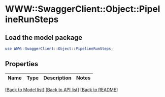 # WWW::SwaggerClient::Object::PipelineRunSteps

## Load the model package
```perl
use WWW::SwaggerClient::Object::PipelineRunSteps;
```

## Properties
Name | Type | Description | Notes
------------ | ------------- | ------------- | -------------

[[Back to Model list]](../README.md#documentation-for-models) [[Back to API list]](../README.md#documentation-for-api-endpoints) [[Back to README]](../README.md)


